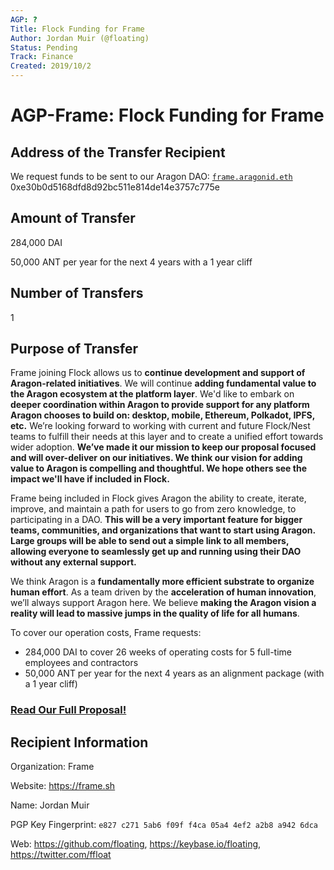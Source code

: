 ```yaml
---
AGP: ?
Title: Flock Funding for Frame
Author: Jordan Muir (@floating)
Status: Pending
Track: Finance
Created: 2019/10/2
---
```


# AGP-Frame: Flock Funding for Frame
## Address of the Transfer Recipient
We request funds to be sent to our Aragon DAO: [`frame.aragonid.eth`](https://mainnet.aragon.org/#/frame.aragonid.eth) 0xe30b0d5168dfd8d92bc511e814de14e3757c775e

## Amount of Transfer
284,000 DAI

50,000 ANT per year for the next 4 years with a 1 year cliff

## Number of Transfers
1

## Purpose of Transfer
Frame joining Flock allows us to **continue development and support of Aragon-related initiatives**. We will continue **adding fundamental value to the Aragon ecosystem at the platform layer**. We'd like to embark on **deeper coordination within Aragon to provide support for any platform Aragon chooses to build on: desktop, mobile, Ethereum, Polkadot, IPFS, etc.** We’re looking forward to working with current and future Flock/Nest teams to fulfill their needs at this layer and to create a unified effort towards wider adoption. **We’ve made it our mission to keep our proposal focused and will over-deliver on our initiatives. We think our vision for adding value to Aragon is compelling and thoughtful. We hope others see the impact we'll have if included in Flock.**

Frame being included in Flock gives Aragon the ability to create, iterate, improve, and maintain a path for users to go from zero knowledge, to participating in a DAO. **This will be a very important feature for bigger teams, communities, and organizations that want to start using Aragon. Large groups will be able to send out a simple link to all members, allowing everyone to seamlessly get up and running using their DAO without any external support.**

 We think Aragon is a **fundamentally more efficient substrate to organize human effort**. As a team driven by the **acceleration of human innovation**, we’ll always support Aragon here. We believe **making the Aragon vision a reality will lead to massive jumps in the quality of life for all humans**.

To cover our operation costs, Frame requests:
* 284,000 DAI to cover 26 weeks of operating costs for 5 full-time employees and contractors
* 50,000 ANT per year for the next 4 years as an alignment package (with a 1 year cliff)

### [Read Our Full Proposal!](https://github.com/aragon/flock/blob/f76b23144789ff37eb3bf3721ce02d0647d236d5/teams/Frame/Q4-2109%20%26%20Q1-2020.md)

## Recipient Information
Organization: Frame

Website: https://frame.sh

Name: Jordan Muir

PGP Key Fingerprint: `e827 c271 5ab6 f09f f4ca 05a4 4ef2 a2b8 a942 6dca`

Web: https://github.com/floating, https://keybase.io/floating, https://twitter.com/ffloat
